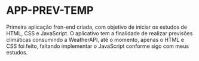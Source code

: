 # APP-PREV-TEMP
 Primeira aplicação fron-end criada, com objetivo de iniciar os estudos de HTML, CSS e JavaScript. O aplicativo tem a finalidade de realizar previsões climáticas consumindo a WeatherAPI, até o momento, apenas o HTML e CSS foi feito, faltando implementar o JavaScript conforme sigo com meus estudos. 
